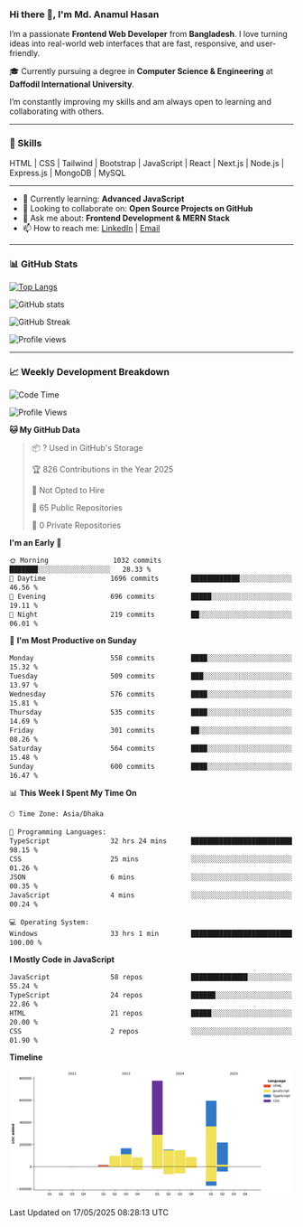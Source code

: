### Hi there 👋, I'm Md. Anamul Hasan

I’m a passionate **Frontend Web Developer** from **Bangladesh**. I love turning ideas into real-world web interfaces that are fast, responsive, and user-friendly.

🎓 Currently pursuing a degree in **Computer Science & Engineering** at **Daffodil International University**.

I’m constantly improving my skills and am always open to learning and collaborating with others.

---

### 🚀 Skills
HTML | CSS | Tailwind | Bootstrap | JavaScript | React | Next.js | Node.js | Express.js | MongoDB | MySQL 

---

- 🌱 Currently learning: **Advanced JavaScript**
- 👯 Looking to collaborate on: **Open Source Projects on GitHub**
- 💬 Ask me about: **Frontend Development & MERN Stack**
- 📫 How to reach me: [LinkedIn](https://www.linkedin.com/in/mdanamulhasan201) | [Email](mailto:anamulhasan3625@gmail.com)

---

### 📊 GitHub Stats

[![Top Langs](https://github-readme-stats.vercel.app/api/top-langs/?username=mdanamulhasan201&layout=compact)](https://github.com/anuraghazra/github-readme-stats)

![GitHub stats](https://github-readme-stats.vercel.app/api?username=mdanamulhasan201&show_icons=true&count_private=true&theme=tokyonight)

![GitHub Streak](https://streak-stats.demolab.com?user=mdanamulhasan201&theme=tokyonight)

![Profile views](https://gpvc.arturio.dev/mdanamulhasan201)

---

### 📈 Weekly Development Breakdown

<!--START_SECTION:waka-->
![Code Time](http://img.shields.io/badge/Code%20Time-129%20hrs%2038%20mins-blue)

![Profile Views](http://img.shields.io/badge/Profile%20Views-2-blue)

**🐱 My GitHub Data** 

> 📦 ? Used in GitHub's Storage 
 > 
> 🏆 826 Contributions in the Year 2025
 > 
> 🚫 Not Opted to Hire
 > 
> 📜 65 Public Repositories 
 > 
> 🔑 0 Private Repositories 
 > 
**I'm an Early 🐤** 

```text
🌞 Morning                1032 commits        ███████░░░░░░░░░░░░░░░░░░   28.33 % 
🌆 Daytime                1696 commits        ████████████░░░░░░░░░░░░░   46.56 % 
🌃 Evening                696 commits         █████░░░░░░░░░░░░░░░░░░░░   19.11 % 
🌙 Night                  219 commits         ██░░░░░░░░░░░░░░░░░░░░░░░   06.01 % 
```
📅 **I'm Most Productive on Sunday** 

```text
Monday                   558 commits         ████░░░░░░░░░░░░░░░░░░░░░   15.32 % 
Tuesday                  509 commits         ███░░░░░░░░░░░░░░░░░░░░░░   13.97 % 
Wednesday                576 commits         ████░░░░░░░░░░░░░░░░░░░░░   15.81 % 
Thursday                 535 commits         ████░░░░░░░░░░░░░░░░░░░░░   14.69 % 
Friday                   301 commits         ██░░░░░░░░░░░░░░░░░░░░░░░   08.26 % 
Saturday                 564 commits         ████░░░░░░░░░░░░░░░░░░░░░   15.48 % 
Sunday                   600 commits         ████░░░░░░░░░░░░░░░░░░░░░   16.47 % 
```


📊 **This Week I Spent My Time On** 

```text
🕑︎ Time Zone: Asia/Dhaka

💬 Programming Languages: 
TypeScript               32 hrs 24 mins      █████████████████████████   98.15 % 
CSS                      25 mins             ░░░░░░░░░░░░░░░░░░░░░░░░░   01.26 % 
JSON                     6 mins              ░░░░░░░░░░░░░░░░░░░░░░░░░   00.35 % 
JavaScript               4 mins              ░░░░░░░░░░░░░░░░░░░░░░░░░   00.24 % 

💻 Operating System: 
Windows                  33 hrs 1 min        █████████████████████████   100.00 % 
```

**I Mostly Code in JavaScript** 

```text
JavaScript               58 repos            ██████████████░░░░░░░░░░░   55.24 % 
TypeScript               24 repos            ██████░░░░░░░░░░░░░░░░░░░   22.86 % 
HTML                     21 repos            █████░░░░░░░░░░░░░░░░░░░░   20.00 % 
CSS                      2 repos             ░░░░░░░░░░░░░░░░░░░░░░░░░   01.90 % 
```



**Timeline**

![Lines of Code chart](https://raw.githubusercontent.com/mdanamulhasan201/mdanamulhasan201/main/assets/bar_graph.png)


 Last Updated on 17/05/2025 08:28:13 UTC
<!--END_SECTION:waka-->

